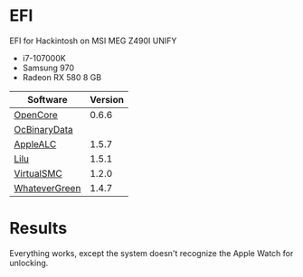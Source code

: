 # EFI
EFI for Hackintosh on MSI MEG Z490I UNIFY
* i7-107000K
* Samsung 970
* Radeon RX 580 8 GB

Software | Version
-------- | -------
[OpenCore](https://github.com/acidanthera/OpenCorePkg) | 0.6.6
[OcBinaryData](https://github.com/acidanthera/OcBinaryData) | 
[AppleALC](https://github.com/acidanthera/AppleALC) | 1.5.7
[Lilu](https://github.com/acidanthera/Lilu) | 1.5.1
[VirtualSMC](https://github.com/acidanthera/VirtualSMC) | 1.2.0
[WhateverGreen](https://github.com/acidanthera/WhateverGreen) | 1.4.7

# Results
Everything works, except the system doesn't recognize the Apple Watch for unlocking.
